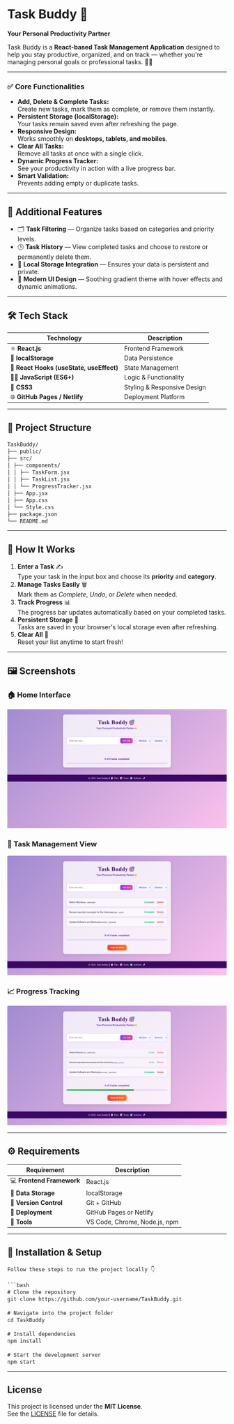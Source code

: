 # Task Buddy 🎯  
**Your Personal Productivity Partner**  

Task Buddy is a **React-based Task Management Application** designed to help you stay productive, organized, and on track — whether you're managing personal goals or professional tasks. 💪✨  

---  

### ✅ **Core Functionalities**
- **Add, Delete & Complete Tasks:**  
  Create new tasks, mark them as complete, or remove them instantly.  
- **Persistent Storage (localStorage):**  
  Your tasks remain saved even after refreshing the page.  
- **Responsive Design:**  
  Works smoothly on **desktops, tablets, and mobiles**.  
- **Clear All Tasks:**  
  Remove all tasks at once with a single click.  
- **Dynamic Progress Tracker:**  
  See your productivity in action with a live progress bar.  
- **Smart Validation:**  
  Prevents adding empty or duplicate tasks.  

---

## 🧩 Additional Features  

- 🗂️ **Task Filtering** — Organize tasks based on categories and priority levels.  
- 🕒 **Task History** — View completed tasks and choose to restore or permanently delete them.  
- 💾 **Local Storage Integration** — Ensures your data is persistent and private.  
- 🌈 **Modern UI Design** — Soothing gradient theme with hover effects and dynamic animations.  

---

## 🛠️ Tech Stack  

| Technology | Description |
|-------------|-------------|
| ⚛️ **React.js** | Frontend Framework |
| 💾 **localStorage** | Data Persistence |
| 🧭 **React Hooks (useState, useEffect)** | State Management |
| 🧑‍💻 **JavaScript (ES6+)** | Logic & Functionality |
| 🎨 **CSS3** | Styling & Responsive Design |
| 🌐 **GitHub Pages / Netlify** | Deployment Platform |

---

## 📂 Project Structure  
```
TaskBuddy/
├── public/
├── src/
│ ├── components/
│ │ ├── TaskForm.jsx
│ │ ├── TaskList.jsx
│ │ └── ProgressTracker.jsx
│ ├── App.jsx
│ ├── App.css
│ └── Style.css
├── package.json
└── README.md
```
---

## 🧠 How It Works  

1. **Enter a Task** ✍️  
   Type your task in the input box and choose its **priority** and **category**.  
2. **Manage Tasks Easily** 🗑️  
   Mark them as *Complete*, *Undo*, or *Delete* when needed.  
3. **Track Progress** 📊  
   The progress bar updates automatically based on your completed tasks.  
4. **Persistent Storage** 💾  
   Tasks are saved in your browser's local storage even after refreshing.  
5. **Clear All** 🧹  
   Reset your list anytime to start fresh!  

---

## 🖼️ Screenshots  

### 🏠 Home Interface  
![Home Screenshot](./Screenshot_1.png)

### 🧾 Task Management View  
![Task List Screenshot](./Screenshot_2.png)

### 📈 Progress Tracking  
![Progress Screenshot](./Screenshot_3.png)

---

## ⚙️ Requirements  

| Requirement | Description |
|--------------|-------------|
| 💻 **Frontend Framework** | React.js |
| 🧩 **Data Storage** | localStorage |
| 🧭 **Version Control** | Git + GitHub |
| 🚀 **Deployment** | GitHub Pages or Netlify |
| 🧰 **Tools** | VS Code, Chrome, Node.js, npm |

---

## 🚀 Installation & Setup  
```
Follow these steps to run the project locally 👇  

```bash
# Clone the repository
git clone https://github.com/your-username/TaskBuddy.git

# Navigate into the project folder
cd TaskBuddy

# Install dependencies
npm install

# Start the development server
npm start
```
---

##  License

This project is licensed under the **MIT License**.  
See the [LICENSE](LICENSE) file for details.

